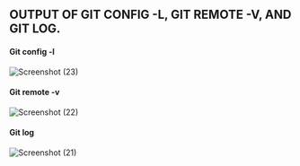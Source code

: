 ## **OUTPUT OF GIT CONFIG -L, GIT REMOTE -V, AND GIT LOG.**
#### Git config -l
![Screenshot (23)](https://user-images.githubusercontent.com/105119379/195340610-ecee3167-8c64-426a-820b-2d526d29b2fd.png)
#### Git remote -v
![Screenshot (22)](https://user-images.githubusercontent.com/105119379/195340650-e12b9801-9c6f-4a00-9d2e-82b69b8629be.png)
#### Git log
![Screenshot (21)](https://user-images.githubusercontent.com/105119379/195340686-4ac66b1d-f6f2-4ceb-b294-c13ec4879e42.png)

